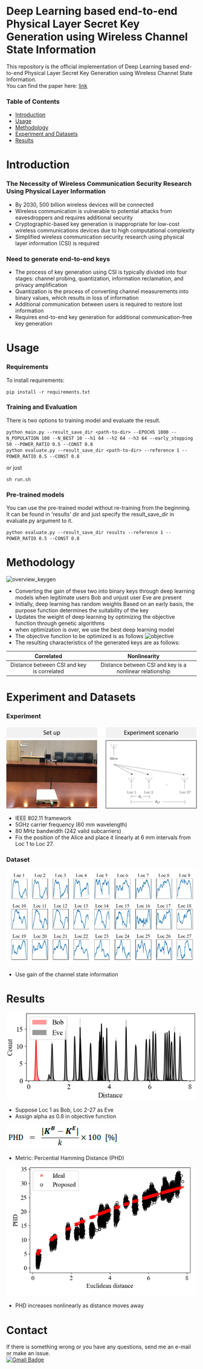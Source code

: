 Deep Learning based end-to-end Physical Layer Secret Key Generation using Wireless Channel State Information
=======================================

This repository is the official implementation of Deep Learning based end-to-end Physical Layer Secret Key Generation using Wireless Channel State Information.  
You can find the paper here:
[link](https://www.dbpia.co.kr/pdf/pdfView.do?nodeId=NODE10501198&mark=0&useDate=&bookmarkCnt=0&ipRange=N&accessgl=Y&language=ko_KR)

### __Table of Contents__
* [Introduction](#introduction)
* [Usage](#usage)
* [Methodology](#methodology)
* [Experiment and Datasets](#experiment-and-datasets)
* [Results](#results)

Introduction
=======================================
### The Necessity of Wireless Communication Security Research Using Physical Layer Information
* By 2030, 500 billion wireless devices will be connected
* Wireless communication is vulnerable to potential attacks from eavesdroppers and requires additional security
* Cryptographic-based key generation is inappropriate for low-cost wireless communications devices due to high computational complexity
* Simplified wireless communication security research using physical layer information (CSI) is required
### Need to generate end-to-end keys
* The process of key generation using CSI is typically divided into four stages: channel probing, quantization, information reclamation, and privacy amplification
* Quantization is the process of converting channel measurements into binary values, which results in loss of information
* Additional communication between users is required to restore lost information
* Requires end-to-end key generation for additional communication-free key generation

Usage
==================
### Requirements 
To install requirements:
```setup
pip install -r requirements.txt
```
### Training and Evaluation
There is two options to training model and evaluate the result.
```train and eval
python main.py --result_save_dir <path-to-dir> --EPOCHS 1000 --N_POPULATION 100 --N_BEST 10 --h1 64 --h2 64 --h3 64 --early_stopping 50 --POWER_RATIO 0.5 --CONST 0.8
python evaluate.py --result_save_dir <path-to-dir> --reference 1 --POWER_RATIO 0.5 --CONST 0.8
```

or just
```train
sh run.sh
```
### Pre-trained models
You can use the pre-trained model without re-training from the beginning.  
It can be found in 'results' dir and just specify the result_save_dir in evaluate.py argument to it.
```eval with pre-trained model
python evaluate.py --result_save_dir results --reference 1 --POWER_RATIO 0.5 --CONST 0.8
```


Methodology
=======================================
![overview_keygen](https://user-images.githubusercontent.com/48520885/101493782-d920e500-39a9-11eb-8d62-2330d9dbbf87.png)
* Converting the gain of these two into binary keys through deep learning models when legitimate users Bob and unjust user Eve are present
* Initially, deep learning has random weights
Based on an early basis, the purpose function determines the suitability of the key
* Updates the weight of deep learning by optimizing the objective function through genetic algorithms
* when optimization is over, we use the best deep learning model
* The objective function to be optimized is as follows
![objective](https://github.com/mysunk/research-secretkey-generation/blob/master/img/objective%20function.png)
* The resulting characteristics of the generated keys are as follows:

|Correlated|Nonlinearity|  
|:------------:|:------------:|
|Distance between CSI and key is correlated|Distance between CSI and key is a nonlinear relationship|

Experiment and Datasets
==================
### Experiment
![ex](img/experiment.png)
* IEEE 802.11 framework
* 5GHz carrier frequency (60 mm wavelength)
* 80 MHz bandwidth (242 valid subcarriers)
* Fix the position of the Alice and place it linearly at 6 mm intervals from Loc 1 to Loc 27.

### Dataset
![gain](img/gain.png)
* Use gain of the channel state information

Results
==================
![result1](img/result1.png)
* Suppose Loc 1 as Bob, Loc 2-27 as Eve
* Assign alpha as 0.8 in objective function

![metric](img/PHD.png)
* Metric: Percential Hamming Distance (PHD)

![result2](img/result2.png)
* PHD increases nonlinearly as distance moves away

Contact
==================
If there is something wrong or you have any questions, send me an e-mail or make an issue.  
[![Gmail Badge](https://img.shields.io/badge/-Gmail-d14836?style=flat-square&logo=Gmail&logoColor=white&link=mailto:pond9816@gmail.com)](mailto:pond9816@gmail.com)
